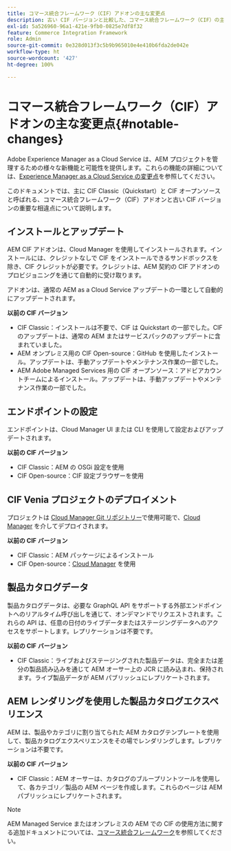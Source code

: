 ```yaml
---
title: コマース統合フレームワーク（CIF）アドオンの主な変更点
description: 古い CIF バージョンと比較した、コマース統合フレームワーク（CIF）の主な変更点です。
exl-id: 5a526960-96a1-421e-9fb0-0825e7df8f32
feature: Commerce Integration Framework
role: Admin
source-git-commit: 0e328d013f3c5b9b965010e4e410b6fda2de042e
workflow-type: ht
source-wordcount: '427'
ht-degree: 100%

---
```


# コマース統合フレームワーク（CIF）アドオンの主な変更点{#notable-changes}

Adobe Experience Manager as a Cloud Service は、AEM プロジェクトを管理するための様々な新機能と可能性を提供します。これらの機能の詳細については、[Experience Manager as a Cloud Service の変更点](/help/release-notes/aem-cloud-changes.md)を参照してください。

このドキュメントでは、主に CIF Classic（Quickstart）と CIF オープンソースと呼ばれる、コマース統合フレームワーク（CIF）アドオンと古い CIF バージョンの重要な相違点について説明します。

## インストールとアップデート

AEM CIF アドオンは、Cloud Manager を使用してインストールされます。インストールには、クレジットなしで CIF をインストールできるサンドボックスを除き、CIF クレジットが必要です。クレジットは、AEM 契約の CIF アドオンのプロビジョニングを通じて自動的に受け取ります。

アドオンは、通常の AEM as a Cloud Service アップデートの一環として自動的にアップデートされます。

**以前の CIF バージョン**

* CIF Classic：インストールは不要で、CIF は Quickstart の一部でした。CIF のアップデートは、通常の AEM またはサービスパックのアップデートに含まれていました。
* AEM オンプレミス用の CIF Open-source：GitHub を使用したインストール。アップデートは、手動アップデートやメンテナンス作業の一部でした。
* AEM Adobe Managed Services 用の CIF オープンソース：アドビアカウントチームによるインストール。アップデートは、手動アップデートやメンテナンス作業の一部でした。

## エンドポイントの設定

エンドポイントは、Cloud Manager UI または CLI を使用して設定およびアップデートされます。

**以前の CIF バージョン**

* CIF Classic：AEM の OSGi 設定を使用
* CIF Open-source：CIF 設定ブラウザーを使用

## CIF Venia プロジェクトのデプロイメント

プロジェクトは [Cloud Manager Git リポジトリー](https://experienceleague.adobe.com/docs/experience-manager-cloud-service/content/implementing/using-cloud-manager/managing-code/integrating-with-git.html?lang=ja)で使用可能で、[Cloud Manager](https://experienceleague.adobe.com/docs/experience-manager-cloud-service/content/implementing/deploying/overview.html?lang=ja) を介してデプロイされます。

**以前の CIF バージョン**

* CIF Classic：AEM パッケージによるインストール
* CIF Open-source：[Cloud Manager](https://experienceleague.adobe.com/docs/experience-manager-cloud-manager/content/introduction.html?lang=ja) を使用

## 製品カタログデータ

製品カタログデータは、必要な GraphQL API をサポートする外部エンドポイントへのリアルタイム呼び出しを通じて、オンデマンドでリクエストされます。これらの API は、任意の日付のライブデータまたはステージングデータへのアクセスをサポートします。レプリケーションは不要です。

**以前の CIF バージョン**

* CIF Classic：ライブおよびステージングされた製品データは、完全または差分の製品読み込みを通じて AEM オーサー上の JCR に読み込まれ、保持されます。ライブ製品データが AEM パブリッシュにレプリケートされます。

## AEM レンダリングを使用した製品カタログエクスペリエンス

AEM は、製品やカテゴリに割り当てられた AEM カタログテンプレートを使用して、製品カタログエクスペリエンスをその場でレンダリングします。レプリケーションは不要です。

**以前の CIF バージョン**

* CIF Classic：AEM オーサーは、カタログのブループリントツールを使用して、各カテゴリ／製品の AEM ページを作成します。これらのページは AEM パブリッシュにレプリケートされます。

>[!NOTE]
>
>AEM Managed Service またはオンプレミスの AEM での CIF の使用方法に関する追加ドキュメントについては、[コマース統合フレームワーク](https://www.adobe.io/apis/experiencecloud/commerce-integration-framework/getting-started.html)を参照してください。
